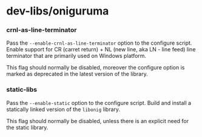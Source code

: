 # dev-libs/oniguruma

### crnl-as-line-terminator
Pass the `--enable-crnl-as-line-terminator` option to the configure script. Enable support for CR (carret return) + NL (new line, aka LN - line feed) line terminator that are primarily used on Windows platform.

This flag should normally be disabled, moreover the configure option is marked as deprecated in the latest version of the library.

### static-libs
Pass the `--enable-static` option to the configure script. Build and install a statically linked version of the `libonig` library.

This flag should normally be disabled, unless there is an explicit need for the static library.
